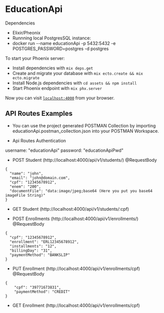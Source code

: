 # EducationApi

Dependencies

* Elixir/Pheonix
* Runnning local PostgresSQL instance:
* docker run --name educationApi -p 5432:5432 -e POSTGRES_PASSWORD=postgres -d postgres

To start your Phoenix server:

* Install dependencies with `mix deps.get`
* Create and migrate your database with `mix ecto.create && mix ecto.migrate`
* Install Node.js dependencies with `cd assets && npm install`
* Start Phoenix endpoint with `mix phx.server`

Now you can visit [`localhost:4000`](http://localhost:4000) from your browser.

## API Routes Examples

* You can use the project generated POSTMAN Collection by importing educationApi.postman_collection.json into your POSTMAN Workspace.

* Api Routes Authentication

username: "educationApi"
password: "educationApiPwd"

* POST Student (http://localhost:4000/api/v1/students/)
@RequestBody
```
{
  "name": "john",
  "email": "john@domain.com",
  "cpf": "12345678912",
  "enem": "200",
  "documentFile": "data:image/jpeg;base64 (Here you put you base64 imageFile String)"
}
```
* GET Student (http://localhost:4000/api/v1/students/:cpf)

* POST Enrollments (http://localhost:4000/api/v1/enrollments/)
@RequestBody
```
{
  "cpf": "12345678912",
  "enrollment": "ERL12345678912",
  "installments": "12",
  "billingDay": "31",
  "paymentMethod": "BANKSLIP"
}
```

* PUT Enrollment (http://localhost:4000/api/v1/enrollments/cpf)
@RequestBody
```
{
    "cpf": "39771673831",
    "paymentMethod": "CREDIT"
}
```

* GET Enrollment (http://localhost:4000/api/v1/enrollments/cpf)
